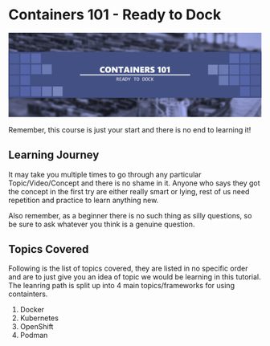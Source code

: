 # Containers 101 - Ready to Dock

![Container learning path banner](img/container_lp_banner.png)

Remember, this course is just your start and there is no end to learning it!

## Learning Journey

It may take you multiple times to go through any particular Topic/Video/Concept and there is no shame in it. Anyone who says they got the concept in the first try are either really smart or lying, rest of us need repetition and practice to learn anything new.

Also remember, as a beginner there is no such thing as silly questions, so be sure to ask whatever you think is a genuine question.

## Topics Covered

Following is the list of topics covered, they are listed in no specific order and are to just give you an idea of topic we would be learning in this tutorial. The leanring path is split up into 4 main topics/frameworks for using containters.

1. Docker
2. Kubernetes
3. OpenShift
4. Podman
